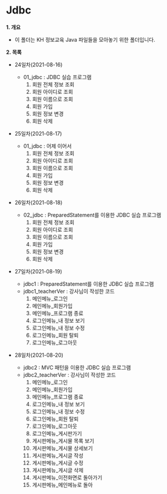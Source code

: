 # Jdbc

**1. 개요**
- 이 폴더는 KH 정보교육 Java 파일들을 모아놓기 위한 폴더입니다.

**2. 목록**
- 24일차(2021-08-16)
  - 01_jdbc : JDBC 실습 프로그램
    1. 회원 전체 정보 조회
    2. 회원 아이디로 조회
    3. 회원 이름으로 조회
    4. 회원 가입
    5. 회원 정보 변경
    6. 회원 삭제
   
- 25일차(2021-08-17)
  - 01_jdbc : 어제 이어서
    1. 회원 전체 정보 조회
    2. 회원 아이디로 조회
    3. 회원 이름으로 조회
    4. 회원 가입
    5. 회원 정보 변경
    6. 회원 삭제
 
- 26일차(2021-08-18)
  - 02_jdbc : PreparedStatement를 이용한 JDBC 실습 프로그램
    1. 회원 전체 정보 조회
    2. 회원 아이디로 조회
    3. 회원 이름으로 조회
    4. 회원 가입
    5. 회원 정보 변경
    6. 회원 삭제

- 27일차(2021-08-19)
  - jdbc1 : PreparedStatement를 이용한 JDBC 실습 프로그램
  - jdbc1_teacherVer : 강사님이 작성한 코드
    1. 메인메뉴_로그인
    2. 메인메뉴_회원가입
    3. 메인메뉴_프로그램 종료 
    4. 로그인메뉴_내 정보 보기
    5. 로그인메뉴_내 정보 수정
    6. 로그인메뉴_회원 탈퇴
    7. 로그인메뉴_로그아웃
    
- 28일차(2021-08-20)
  - jdbc2 : MVC 패턴을 이용한 JDBC 실습 프로그램
  - jdbc2_teacherVer : 강사님이 작성한 코드
    1. 메인메뉴_로그인
    2. 메인메뉴_회원가입
    3. 메인메뉴_프로그램 종료 
    4. 로그인메뉴_내 정보 보기
    5. 로그인메뉴_내 정보 수정
    6. 로그인메뉴_회원 탈퇴
    7. 로그인메뉴_로그아웃
    8. 로그인메뉴_게시판가기
    9. 게시판메뉴_게시물 목록 보기
    10. 게시판메뉴_게시물 상세보기
    11. 게시판메뉴_게시글 작성
    12. 게시판메뉴_게시글 수정
    13. 게시판메뉴_게시글 삭제
    14. 게시판메뉴_이전화면로 돌아가기
    15. 게시판메뉴_메인메뉴로 돌아
